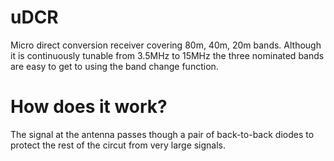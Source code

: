 # uDCR
Micro direct conversion receiver covering 80m, 40m, 20m bands. Although it is continuously tunable from 3.5MHz to 15MHz the three nominated bands are easy to get to using the band change function.

# How does it work?
The signal at the antenna passes though a pair of back-to-back diodes to protect the rest of the circut from very large signals.
